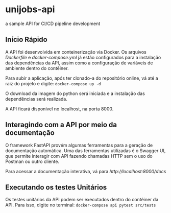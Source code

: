 # unijobs-api
a sample API for CI/CD pipeline development

## Início Rápido
A API foi desenvolvida em conteinerização via Docker. Os arquivos *Dockerfile* e *docker-compose.yml* já estão configurados para a instalação das dependências da API, assim como a configuração de variáveis de ambiente dentro do contêiner.

Para subir a aplicação, após ter clonado-a do repositório online, vá até a raiz do projeto e digite:
`docker-compose up -d`

O download da imagem do python será iniciada e a instalação das dependências será realizada.

A API ficará disponível no localhost, na porta 8000.

## Interagindo com a API por meio da documentação
O framework FastAPI provém algumas ferramentas para a geração de documentação automática. Uma das ferramentas utilizadas é o Swagger UI, que permite interagir com API fazendo chamadas HTTP sem o uso do Postman ou outro cliente.

Para acessar a documentação interativa, vá para *http://localhost:8000/docs*

## Executando os testes Unitários
Os testes unitários da API podem ser executados dentro do contêiner da API. Para isso, digite no terminal:
`docker-compose api pytest src/tests`